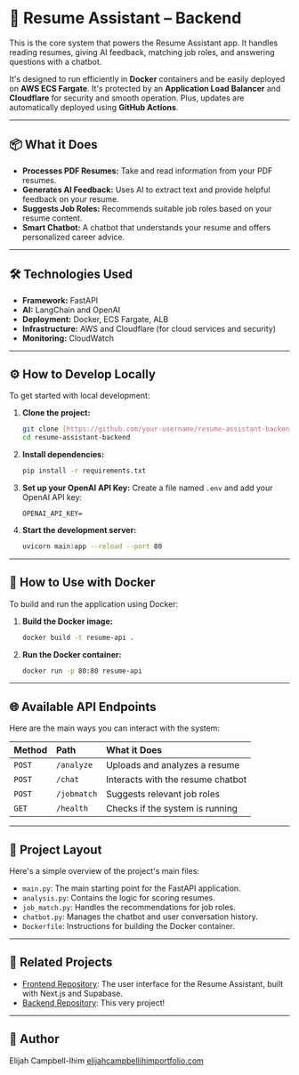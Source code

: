 # 🔧 Resume Assistant – Backend

This is the core system that powers the Resume Assistant app. It handles reading resumes, giving AI feedback, matching job roles, and answering questions with a chatbot.

It's designed to run efficiently in **Docker** containers and be easily deployed on **AWS ECS Fargate**. It's protected by an **Application Load Balancer** and **Cloudflare** for security and smooth operation. Plus, updates are automatically deployed using **GitHub Actions**.

---

## 📦 What it Does

* **Processes PDF Resumes:** Take and read information from your PDF resumes.
* **Generates AI Feedback:** Uses AI to extract text and provide helpful feedback on your resume.
* **Suggests Job Roles:** Recommends suitable job roles based on your resume content.
* **Smart Chatbot:** A chatbot that understands your resume and offers personalized career advice. 

---

## 🛠 Technologies Used

* **Framework:** FastAPI
* **AI:** LangChain and OpenAI
* **Deployment:** Docker, ECS Fargate, ALB
* **Infrastructure:** AWS and Cloudflare (for cloud services and security)
* **Monitoring:** CloudWatch

---

## ⚙️ How to Develop Locally

To get started with local development:

1.  **Clone the project:**
    ```bash
    git clone [https://github.com/your-username/resume-assistant-backend](https://github.com/your-username/resume-assistant-backend)
    cd resume-assistant-backend
    ```
2.  **Install dependencies:**
    ```bash
    pip install -r requirements.txt
    ```
3.  **Set up your OpenAI API Key:**
    Create a file named `.env` and add your OpenAI API key:
    ```
    OPENAI_API_KEY=
    ```
4.  **Start the development server:**
    ```bash
    uvicorn main:app --reload --port 80
    ```

---

## 🐳 How to Use with Docker

To build and run the application using Docker:

1.  **Build the Docker image:**
    ```bash
    docker build -t resume-api .
    ```
2.  **Run the Docker container:**
    ```bash
    docker run -p 80:80 resume-api
    ```

---

## 🌐 Available API Endpoints

Here are the main ways you can interact with the system:

| Method | Path        | What it Does                    |
| :----- | :---------- | :------------------------------ |
| `POST` | `/analyze`  | Uploads and analyzes a resume   |
| `POST` | `/chat`     | Interacts with the resume chatbot |
| `POST` | `/jobmatch` | Suggests relevant job roles     |
| `GET`  | `/health`   | Checks if the system is running |

---

## 📁 Project Layout

Here's a simple overview of the project's main files:

* `main.py`: The main starting point for the FastAPI application.
* `analysis.py`: Contains the logic for scoring resumes.
* `job_match.py`: Handles the recommendations for job roles.
* `chatbot.py`: Manages the chatbot and user conversation history.
* `Dockerfile`: Instructions for building the Docker container.

---

## 🔗 Related Projects

* [Frontend Repository](https://github.com/ECampbell37/Resume_Assistant_Frontend): The user interface for the Resume Assistant, built with Next.js and Supabase.
* [Backend Repository](https://github.com/ECampbell37/Resume_Assistant_Backend): This very project!

---

## 👤 Author

Elijah Campbell-Ihim
[elijahcampbellihimportfolio.com](https://elijahcampbellihimportfolio.com)
